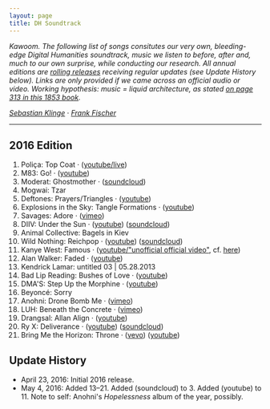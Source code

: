 ```yaml
---
layout: page
title: DH Soundtrack
---
```


*Kawoom. The following list of songs consitutes our very own, bleeding-edge Digital Humanities soundtrack, music we listen to before, after and, much to our own surprise, while conducting our research. All annual editions are [rolling releases](https://en.wikipedia.org/wiki/Rolling_release) receiving regular updates (see Update History below). Links are only provided if we came across an official audio or video. Working hypothesis: music = liquid architecture, as stated [on page 313 in this 1853 book](http://reader.digitale-sammlungen.de/de/fs1/object/display/bsb10598676_00329.html?zoom=1).*

*[Sebastian Klinge](https://twitter.com/DasAnsagenfeuil)* &middot; *[Frank Fischer](https://twitter.com/umblaetterer)*

* * *

## 2016 Edition

  1. Poliça: Top Coat &middot; ([youtube/live](https://www.youtube.com/watch?v=EIoAs9wpaco))
  2. M83: Go! &middot; ([youtube](https://www.youtube.com/watch?v=U3YZTYXftzg))
  3. Moderat: Ghostmother &middot; ([soundcloud](https://soundcloud.com/moderat-official/ghostmother))
  4. Mogwai: Tzar
  5. Deftones: Prayers/Triangles &middot; ([youtube](https://www.youtube.com/watch?v=D5BG_B8FWhI))
  6. Explosions in the Sky: Tangle Formations &middot; ([youtube](https://www.youtube.com/watch?v=h2PagQXYQIE))
  7. Savages: Adore &middot; ([vimeo](https://vimeo.com/150766416))
  8. DIIV: Under the Sun &middot; ([youtube](https://www.youtube.com/watch?v=zKbqyuaXolg)) ([soundcloud](https://soundcloud.com/capturedtracks/diiv-under-the-sun-official-single))
  9. Animal Collective: Bagels in Kiev
  10. Wild Nothing: Reichpop &middot; ([youtube](https://www.youtube.com/watch?v=2R8xrvVRztQ)) ([soundcloud](https://soundcloud.com/bella-union/wild-nothing-reichpop))
  11. Kanye West: Famous &middot; ([youtube/&#34;unofficial official video&#34;](https://www.youtube.com/watch?v=Q821mNXNw-I), cf. [here](http://www.theverge.com/2016/4/28/11526342/kanye-west-famous-music-video-aziz-ansari-eric-wareheim-tlop))
  12. Alan Walker: Faded &middot; ([youtube](https://www.youtube.com/watch?v=60ItHLz5WEA))
  13. Kendrick Lamar: untitled 03 &#x7c; 05.28.2013
  14. Bad Lip Reading: Bushes of Love &middot; ([youtube](https://www.youtube.com/watch?v=RySHDUU2juM))
  15. DMA'S: Step Up the Morphine &middot; ([youtube](https://www.youtube.com/watch?v=vYTXXhkHHG0))
  16. Beyoncé: Sorry
  17. Anohni: Drone Bomb Me &middot; ([vimeo](https://vimeo.com/152637866))
  18. LUH: Beneath the Concrete &middot; ([vimeo](https://vimeo.com/163403615))
  19. Drangsal: Allan Align &middot; ([youtube](https://www.youtube.com/watch?v=99o3AkxzTcQ))
  20. Ry X: Deliverance &middot; ([youtube](https://www.youtube.com/watch?v=Es4THnMzefA)) ([soundcloud](https://soundcloud.com/ry-x/deliverance1))
  21. Bring Me the Horizon: Throne &middot; ([vevo](http://www.vevo.com/watch/bring-me-the-horizon/throne/GB1101500803)) ([youtube](https://www.youtube.com/watch?v=uD7dM1wol6g))


## Update History

  - April 23, 2016: Initial 2016 release.
  - May 4, 2016: Added 13–21. Added (soundcloud) to 3. Added (youtube) to 11. Note to self: Anohni's *Hopelessness* album of the year, possibly.

